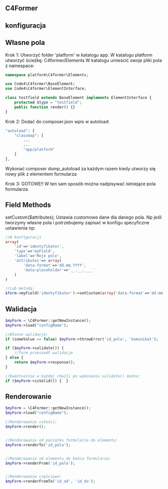C4Former
----------


konfiguracja
---




Własne pola
----------

Krok 1:
Utworzyć folder 'platform' w katalogu app.
W katalogu platform utworzyć ścieżkę: C4former/Elements
W katalogu umieścić swoje pliki pola z namespace:

```php
namespace platform\C4former\Elements;

use Code4\C4former\BaseElement;
use Code4\C4former\ElementInterface;

class testfield extends BaseElement implements ElementInterface {
    protected $type = "testfield";
    public function render() {}
}
```

Krok 2:
Dodać do composer.json wpis w autoload:

```php
"autoload": {
    "classmap": [
        ...
        ...
        "app/platform"
    ]
},
```

Wykonać composer dump_autoload za każdym razem kiedy utworzy się nowy plik z elementem formularza

Krok 3:
GOTOWE!! W ten sam sposób można nadpisywać istniejące pola formularza.


Field Methods
----------

setCustom($attributes);
Ustawia customowe dane dla danego pola. Np jeśli tworzymy własne pola i potrzebujemy zapisać w konfigu specyficzne ustawienia
np:
```php
//W konfiguracji
array(
    'id'=>'identyfikator',
    'type'=>'myField',
    'label'=>'Moje pole',
    'attributes'=> array(
        'data-format'=>'dd.mm.YYYY',
        'data-placeholder'=>'__.__.____'
    )
)

//Lub metodą:
$form->myField('identyfikator')->setCustom(array('data-format'=>'dd.mm.YYYY','data-placeholder'=>'__.__.____'));

```








Walidacja
----------


```php
$myForm = \C4Former::getNewInstance();
$myForm->load("configName");

//Własne walidacje:
if (someValue == false) $myForm->throwError('id_pola', 'komunikat');

if ($myForm->validate()) {
    //form przeszedł walidacje
} else {
    return $myForm->response();
}

//Ewentualnie w każdej chwili po wykonaniu validate() można:
if ($myForm->isValid()) {  }

```




Renderowanie
----------


```php
$myForm = \C4Former::getNewInstance();
$myForm->load("configName");

//Renderowanie całości:
$myForm->render();


//Renderowanie od początku formularza do elementu:
$myForm->renderTo('id_pola');


//Renderowanie od elementu do końca formularza:
$myForm->renderFrom('id_pola');


//Renderowanie częściowe:
$myForm->renderFromTo('id_od', 'id_do');

```


